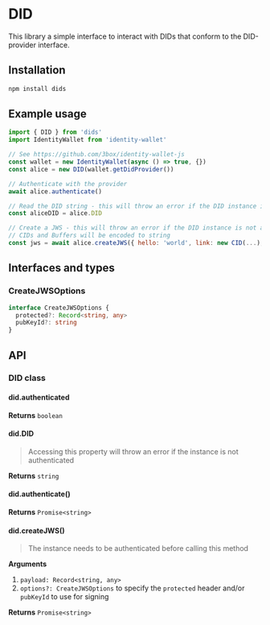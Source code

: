 # DID

This library a simple interface to interact with DIDs that conform to the DID-provider interface.

## Installation

```sh
npm install dids
```

## Example usage

```js
import { DID } from 'dids'
import IdentityWallet from 'identity-wallet'

// See https://github.com/3box/identity-wallet-js
const wallet = new IdentityWallet(async () => true, {})
const alice = new DID(wallet.getDidProvider())

// Authenticate with the provider
await alice.authenticate()

// Read the DID string - this will throw an error if the DID instance is not authenticated
const aliceDID = alice.DID

// Create a JWS - this will throw an error if the DID instance is not authenticated
// CIDs and Buffers will be encoded to string
const jws = await alice.createJWS({ hello: 'world', link: new CID(...), data: Buffer.from('12ed', 'hex') })
```

## Interfaces and types

### CreateJWSOptions

```ts
interface CreateJWSOptions {
  protected?: Record<string, any>
  pubKeyId?: string
}
```

## API

### DID class

#### did.authenticated

**Returns** `boolean`

#### did.DID

> Accessing this property will throw an error if the instance is not authenticated

**Returns** `string`

#### did.authenticate()

**Returns** `Promise<string>`

#### did.createJWS()

> The instance needs to be authenticated before calling this method

**Arguments**

1. `payload: Record<string, any>`
1. `options?: CreateJWSOptions` to specify the `protected` header and/or `pubKeyId` to use for signing

**Returns** `Promise<string>`
